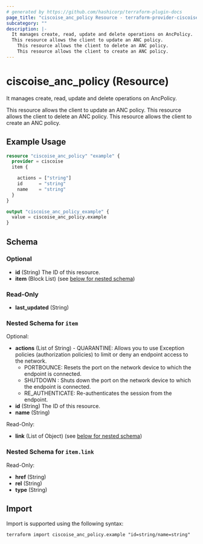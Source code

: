 ```yaml
---
# generated by https://github.com/hashicorp/terraform-plugin-docs
page_title: "ciscoise_anc_policy Resource - terraform-provider-ciscoise"
subcategory: ""
description: |-
  It manages create, read, update and delete operations on AncPolicy.
  This resource allows the client to update an ANC policy.
    This resource allows the client to delete an ANC policy.
    This resource allows the client to create an ANC policy.
---
```


# ciscoise_anc_policy (Resource)

It manages create, read, update and delete operations on AncPolicy.
  
  This resource allows the client to update an ANC policy.
  This resource allows the client to delete an ANC policy.
  This resource allows the client to create an ANC policy.

## Example Usage

```terraform
resource "ciscoise_anc_policy" "example" {
  provider = ciscoise
  item {

    actions = ["string"]
    id      = "string"
    name    = "string"
  }
}

output "ciscoise_anc_policy_example" {
  value = ciscoise_anc_policy.example
}
```

<!-- schema generated by tfplugindocs -->
## Schema

### Optional

- **id** (String) The ID of this resource.
- **item** (Block List) (see [below for nested schema](#nestedblock--item))

### Read-Only

- **last_updated** (String)

<a id="nestedblock--item"></a>
### Nested Schema for `item`

Optional:

- **actions** (List of String) - QUARANTINE: Allows you to use Exception policies (authorization policies) to limit or deny an endpoint access to the network.
  - PORTBOUNCE: Resets the port on the network device to which the endpoint is connected.
  - SHUTDOWN : Shuts down the port on the network device to which the endpoint is connected.
  - RE_AUTHENTICATE: Re-authenticates the session from the endpoint.
- **id** (String) The ID of this resource.
- **name** (String)

Read-Only:

- **link** (List of Object) (see [below for nested schema](#nestedatt--item--link))

<a id="nestedatt--item--link"></a>
### Nested Schema for `item.link`

Read-Only:

- **href** (String)
- **rel** (String)
- **type** (String)

## Import

Import is supported using the following syntax:

```shell
terraform import ciscoise_anc_policy.example "id=string/name=string"
```
